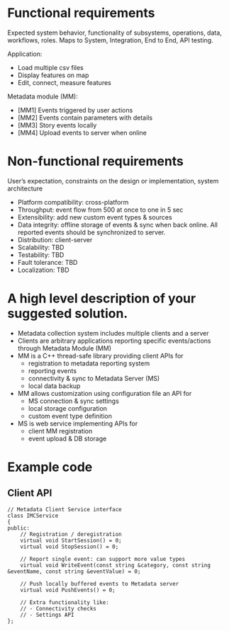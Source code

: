 # Functional requirements
Expected system behavior, functionality of subsystems, operations, data, workflows, roles. Maps to System, Integration, End to End, API testing.

Application:
- Load multiple csv files
- Display features on map
- Edit, connect, measure features

Metadata module (MM):
- [MM1] Events triggered by user actions
- [MM2] Events contain parameters with details
- [MM3] Story events locally
- [MM4] Upload events to server when online

# Non-functional requirements
User’s expectation, constraints on the design or implementation, system architecture

- Platform compatibility: cross-platform
- Throughput: event flow from 500 at once to one in 5 sec
- Extensibility: add new custom event types & sources
- Data integrity: offline storage of events & sync when back online. All reported events should be synchronized to server.
- Distribution: client-server
- Scalability: TBD
- Testability: TBD
- Fault tolerance: TBD
- Localization: TBD

# A high level description of your suggested solution.
- Metadata collection system includes multiple clients and a server
- Clients are arbitrary applications reporting specific events/actions through Metadata Module (MM)
- MM is a C++ thread-safe library providing client APIs for
    - registration to metadata reporting system
    - reporting events
    - connectivity & sync to Metadata Server (MS)
    - local data backup
- MM allows customization using configuration file an API for
    - MS connection & sync settings
    - local storage configuration
    - custom event type definition
- MS is web service implementing APIs for
    - client MM registration
    - event upload & DB storage

# Example code
## Client API
    // Metadata Client Service interface
    class IMCService
    {
    public:
        // Registration / deregistration
        virtual void StartSession() = 0;
        virtual void StopSession() = 0;
    
        // Report single event: can support more value types
        virtual void WriteEvent(const string &category, const string &eventName, const string &eventValue) = 0;

        // Push locally buffered events to Metadata server
        virtual void PushEvents() = 0;

        // Extra functionality like:
        // - Connectivity checks
        // - Settings API
    };


